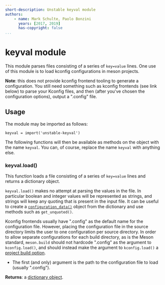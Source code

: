 ```yaml
---
short-description: Unstable keyval module
authors:
    - name: Mark Schulte, Paolo Bonzini
      years: [2017, 2019]
      has-copyright: false
...
```


# keyval module

This module parses files consisting of a series of `key=value` lines.  One use
of this module is to load kconfig configurations in meson projects.

**Note**: this does not provide kconfig frontend tooling to generate a
configuration. You still need something such as kconfig frontends (see
link below) to parse your Kconfig files, and then (after you've
chosen the configuration options), output a ".config" file.

  [kconfig-frontends]: http://ymorin.is-a-geek.org/projects/kconfig-frontends

## Usage

The module may be imported as follows:

``` meson
keyval = import('unstable-keyval')
```

The following functions will then be available as methods on the object
with the name `keyval`. You can, of course, replace the name
`keyval` with anything else.

### keyval.load()

This function loads a file consisting of a series of `key=value` lines
and returns a dictionary object.

`keyval.load()` makes no attempt at parsing the values in the file.
In particular boolean and integer values will be represented as strings,
and strings will keep any quoting that is present in the input file.  It
can be useful to create a [`configuration_data()`](#configuration_data)
object from the dictionary and use methods such as `get_unquoted()`.

Kconfig frontends usually have ".config" as the default name for the
configuration file.  However, placing the configuration file in the source
directory limits the user to one configuration per source directory.
In order to allow separate configurations for each build directory, as is
the Meson standard, `meson.build` should not hardcode ".config" as the
argument to `kconfig.load()`, and should instead make the argument to
`kconfig.load()` a [project build option](Build-options.md).

* The first (and only) argument is the path to the configuration file to
  load (usually ".config").

**Returns**: a [dictionary object](Reference-manual.md#dictionary-object).
